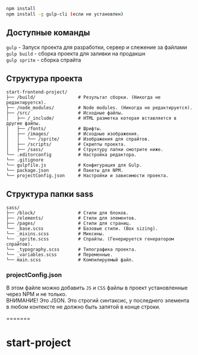 ```bash
npm install
npm install -g gulp-cli (если не установлен)
```

## Доступные команды

`gulp` - Запуск проекта для разработки, сервер и слежение за файлами  
`gulp build` - сборка проекта для заливки на продакшн  
`gulp sprite` - сборка спрайта  

## Структура проекта

```
start-frontend-project/
├── /build/                # Результат сборки. (Никогда не редактируется).
├── /node_modules/         # Node modules. (Никогда не редактируется).
├── /src/                  # Исходные файлы.
│   ├── /_include/         # HTML разметка которая вставляется в другие файлы.
│   ├── /fonts/            # Шрифты.
│   ├── /images/           # Исходные изображения.
│   │   └── /sprite/       # Изображения для спрайтов.
│   ├── /scripts/          # Скрипты проекта.
│   ├── /sass/             # Структуру папки смотрите ниже.
└── .editorconfig          # Настройка редактора.
└── .gitignore
└── gulpfile.js            # Конфигурация для Gulp.
└── package.json           # Пакеты для NPM.
└── projectConfig.json     # Настройки и зависимости проекта.
```

## Структура папки sass

```
sass/
├── /block/                # Стили для блоков.
├── /elements/             # Стили для элементов.
├── /pages/                # Стили для страниц.
└── _base.scss             # Базовые стили. (Box sizing).
└── _mixins.scss           # Миксины.
└── _sprite.scss           # Спрайты. (Генерируется генератором спрайтов).
└── _typography.scss       # Типографика проекта.
└── _variables.scss        # Переменные.
└── main.scss              # Компилируемый файл.
```

### projectConfig.json

В этом файле можно добавить `JS` и `CSS` файлы в проект установленные через NPM и не только.  
ВНИМАНИЕ! Это JSON. Это строгий синтаксис, у последнего элемента в любом контексте не должно быть запятой в конце строки.

=======
# start-project
